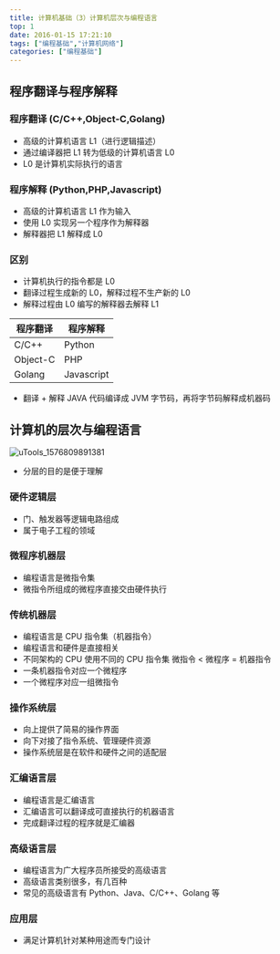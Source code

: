 ```yaml
---
title: 计算机基础（3）计算机层次与编程语言
top: 1
date: 2016-01-15 17:21:10
tags: ["编程基础","计算机网络"]
categories: ["编程基础"]
---
```


## 程序翻译与程序解释

### 程序翻译 (C/C++,Object-C,Golang)

- 高级的计算机语言 L1（进行逻辑描述）
- 通过编译器把 L1 转为低级的计算机语言 L0
- L0 是计算机实际执行的语言

### 程序解释 (Python,PHP,Javascript)

- 高级的计算机语言 L1 作为输入
- 使用 L0 实现另一个程序作为解释器
- 解释器把 L1 解释成 L0

### 区别

- 计算机执行的指令都是 L0
- 翻译过程生成新的 L0，解释过程不生产新的 L0
- 解释过程由 L0 编写的解释器去解释 L1


| 程序翻译 | 程序解释   |
| -------- | ---------- |
| C/C++    | Python     |
| Object-C | PHP        |
| Golang   | Javascript |

- 翻译 + 解释
JAVA 代码编译成 JVM 字节码，再将字节码解释成机器码

## 计算机的层次与编程语言

![uTools_1576809891381](https://tva2.sinaimg.cn/large/a616b9a4gy1ga2zsblxjaj20r40ejq6n.jpg)
- 分层的目的是便于理解

### 硬件逻辑层

- 门、触发器等逻辑电路组成
- 属于电子工程的领域

### 微程序机器层

- 编程语言是微指令集
- 微指令所组成的微程序直接交由硬件执行

### 传统机器层

- 编程语言是 CPU 指令集（机器指令）
- 编程语言和硬件是直接相关
- 不同架构的 CPU 使用不同的 CPU 指令集
微指令 < 微程序 = 机器指令
- 一条机器指令对应一个微程序
- 一个微程序对应一组微指令

### 操作系统层

- 向上提供了简易的操作界面
- 向下对接了指令系统、管理硬件资源
- 操作系统层是在软件和硬件之间的适配层

### 汇编语言层

- 编程语言是汇编语言
- 汇编语言可以翻译成可直接执行的机器语言
- 完成翻译过程的程序就是汇编器

### 高级语言层

- 编程语言为广大程序员所接受的高级语言
- 高级语言类别很多，有几百种
- 常见的高级语言有 Python、Java、C/C++、Golang 等

### 应用层

- 满足计算机针对某种用途而专门设计


